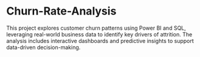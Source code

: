 # Churn-Rate-Analysis
This project explores customer churn patterns using Power BI and SQL, leveraging real-world business data to identify key drivers of attrition. The analysis includes interactive dashboards and predictive insights to support data-driven decision-making.
